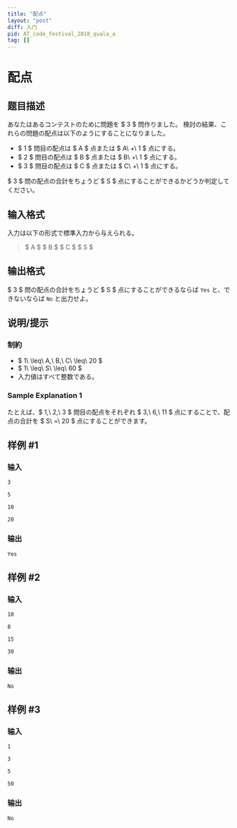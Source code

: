 ```yaml
---
title: "配点"
layout: "post"
diff: 入门
pid: AT_code_festival_2018_quala_a
tag: []
---
```


# 配点

## 题目描述

[problemUrl]: https://atcoder.jp/contests/code-festival-2018-quala/tasks/code_festival_2018_quala_a

あなたはあるコンテストのために問題を $ 3 $ 問作りました。 検討の結果、これらの問題の配点は以下のようにすることになりました。

- $ 1 $ 問目の配点は $ A $ 点または $ A\ +\ 1 $ 点にする。
- $ 2 $ 問目の配点は $ B $ 点または $ B\ +\ 1 $ 点にする。
- $ 3 $ 問目の配点は $ C $ 点または $ C\ +\ 1 $ 点にする。

$ 3 $ 問の配点の合計をちょうど $ S $ 点にすることができるかどうか判定してください。

## 输入格式

入力は以下の形式で標準入力から与えられる。

> $ A $ $ B $ $ C $ $ S $

## 输出格式

$ 3 $ 問の配点の合計をちょうど $ S $ 点にすることができるならば `Yes` と、できないならば `No` と出力せよ。

## 说明/提示

### 制約

- $ 1\ \leq\ A,\ B,\ C\ \leq\ 20 $
- $ 1\ \leq\ S\ \leq\ 60 $
- 入力値はすべて整数である。

### Sample Explanation 1

たとえば、$ 1,\ 2,\ 3 $ 問目の配点をそれぞれ $ 3,\ 6,\ 11 $ 点にすることで、配点の合計を $ S\ =\ 20 $ 点にすることができます。

## 样例 #1

### 输入

```
3
5
10
20
```

### 输出

```
Yes
```

## 样例 #2

### 输入

```
10
8
15
30
```

### 输出

```
No
```

## 样例 #3

### 输入

```
1
3
5
50
```

### 输出

```
No
```

